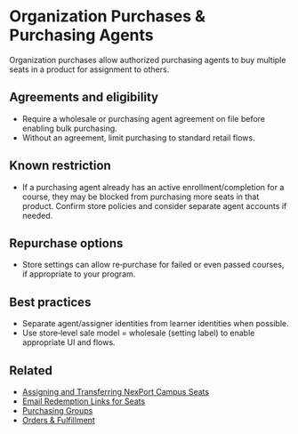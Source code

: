 # Organization Purchases & Purchasing Agents

Organization purchases allow authorized purchasing agents to buy multiple seats in a product for assignment to others.

## Agreements and eligibility
- Require a wholesale or purchasing agent agreement on file before enabling bulk purchasing.
- Without an agreement, limit purchasing to standard retail flows.

## Known restriction
- If a purchasing agent already has an active enrollment/completion for a course, they may be blocked from purchasing more seats in that product. Confirm store policies and consider separate agent accounts if needed.

## Repurchase options
- Store settings can allow re‑purchase for failed or even passed courses, if appropriate to your program.

## Best practices
- Separate agent/assigner identities from learner identities when possible.
- Use store‑level sale model = wholesale (setting label) to enable appropriate UI and flows.

## Related
- [Assigning and Transferring NexPort Campus Seats](assigning-and-transferring-seats/README.md)
- [Email Redemption Links for Seats](email-redemption-links-for-seats.md)
- [Purchasing Groups](purchasing-groups.md)
- [Orders & Fulfillment](orders.md)
